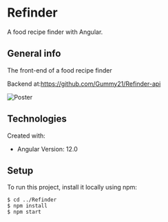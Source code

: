# Refinder

A food recipe finder with Angular.

## General info

The front-end of a food recipe finder

Backend at:https://github.com/Gummy21/Refinder-api

![Poster](./Poster.PNG)

## Technologies
Created with:
* Angular Version: 12.0

## Setup 
To run this project, install it locally using npm:
```
$ cd ../Refinder
$ npm install
$ npm start

